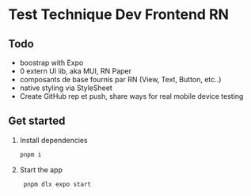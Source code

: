 # Test Technique Dev Frontend RN

## Todo

- boostrap with Expo
- 0 extern UI lib, aka MUI, RN Paper
- composants de base fournis par RN (View, Text, Button, etc..)
- native styling via StyleSheet
- Create GitHub rep et push, share ways for real mobile device testing


## Get started

1. Install dependencies

   ```bash
   pnpm i
   ```

2. Start the app

   ```bash
    pnpm dlx expo start
   ```
